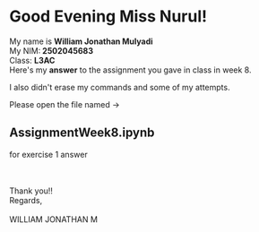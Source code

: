 <h1>Good Evening Miss Nurul!</h1>

My name is <b>William Jonathan Mulyadi</b><br>My NIM:<b> 2502045683</b><br>Class: <b>L3AC</b>
<br>
Here's my <b>answer</b> to the assignment you gave in class in week 8.<br>

I also didn't erase my commands and some of my attempts.<br>

Please open the file named -> <h2>AssignmentWeek8.ipynb</h2> for exercise 1 answer

<br>
<br>
Thank you!!
<br>
Regards,
<br>
<br>
WILLIAM JONATHAN M

